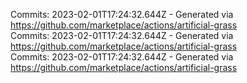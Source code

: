 Commits: 2023-02-01T17:24:32.644Z - Generated via https://github.com/marketplace/actions/artificial-grass
<br>
Commits: 2023-02-01T17:24:32.644Z - Generated via https://github.com/marketplace/actions/artificial-grass
<br>
Commits: 2023-02-01T17:24:32.644Z - Generated via https://github.com/marketplace/actions/artificial-grass
<br>
